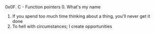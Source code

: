 0x0F. C - Function pointers
0. What's my name
1. If you spend too much time thinking about a thing, you'll never get it done
2. To hell with circumstances; I create opportunities
